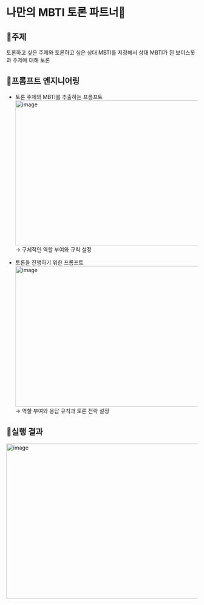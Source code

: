 # 나만의 MBTI 토론 파트너🤖

## 🔸주제
토론하고 싶은 주제와 토론하고 싶은 상대 MBTI를 지정해서 상대 MBTI가 된 보이스봇과 주제에 대해 토론

## 🔸프롬프트 엔지니어링
- 토론 주제와 MBTI를 추출하는 프롬프트 <br>
  <img width="920" height="382" alt="image" src="https://github.com/user-attachments/assets/1ae5c971-fc29-4c07-ab49-9e83299bc7ed" /> <br>
→ 구체적인 역할 부여와 규칙 설정

- 토론을 진행하기 위한 프롬프트
  <img width="958" height="371" alt="image" src="https://github.com/user-attachments/assets/25ef6ef0-b97f-42c3-8225-b15d43f70a16" /> <br>
→ 역할 부여와 응답 규칙과 토론 전략 설정

## 🔸실행 결과

<img width="1539" height="408" alt="image" src="https://github.com/user-attachments/assets/c1deefd8-78ff-46e1-be53-3e377bf8130f" />
